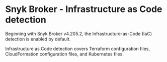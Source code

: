 # Snyk Broker - Infrastructure as Code detection

Beginning with Snyk Broker v4.205.2, the Infrastructure-as-Code (IaC) detection is enabled by default.&#x20;

Infrastructure as Code detection covers Terraform configuration files, CloudFormation configuration files, and Kubernetes files.

